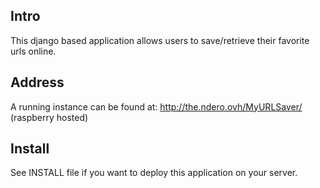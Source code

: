 Intro
-------------------

This django based application allows users to save/retrieve their favorite urls online.

Address
-------------------
A running instance can be found at: http://the.ndero.ovh/MyURLSaver/ (raspberry hosted)


Install
-------------------
See INSTALL file if you want to deploy this application on your server.

